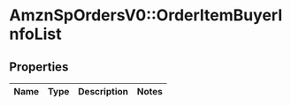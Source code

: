 # AmznSpOrdersV0::OrderItemBuyerInfoList

## Properties
Name | Type | Description | Notes
------------ | ------------- | ------------- | -------------

